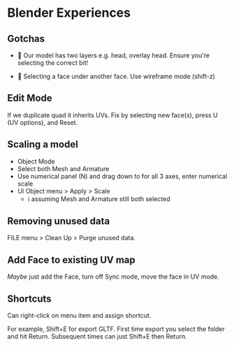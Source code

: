 # Blender Experiences

## Gotchas

- 🔔 Our model has two layers e.g. head, overlay head.
  Ensure you're selecting the correct bit!

- 🔔 Selecting a face under another face.
  Use wireframe mode (shift-z)

## Edit Mode

If we duplicate quad it inherits UVs.
Fix by selecting new face(s), press U (UV options), and Reset.

## Scaling a model

- Object Mode
- Select both Mesh and Armature
- Use numerical panel (N) and drag down to for all 3 axes, enter numerical scale
- UI Object menu > Apply > Scale
  - ℹ️ assuming Mesh and Armature still both selected

## Removing unused data

FILE menu > Clean Up > Purge unused data.

## Add Face to existing UV map

*Maybe* just add the Face, turn off Sync mode, move the face in UV mode.

## Shortcuts

Can right-click on menu item and assign shortcut.

For example, Shift+E for export GLTF.
First time export you select the folder and hit Return.
Subsequent times can just Shift+E then Return.
